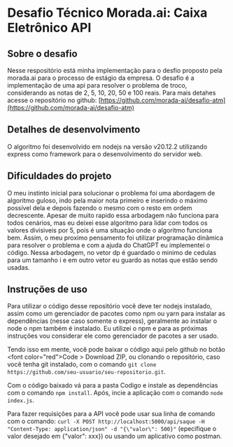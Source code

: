 # Desafio Técnico Morada.ai: Caixa Eletrônico API

## Sobre o desafio
Nesse respositório está minha implementação para o desfio proposto pela morada.ai para o processo de estágio da empresa. 
O desafio é a implementação de uma api para resolver o problema de troco, considerando as notas de 2, 5, 10, 20, 50 e 100 reais.
Para mais detahes acesse o repositório no github: [https://github.com/morada-ai/desafio-atm](https://github.com/morada-ai/desafio-atm) 

## Detalhes de desenvolvimento
O algoritmo foi desenvolvido em nodejs na versão v20.12.2 utilizando express como framework para o desenvolvimento do servidor web.

## Dificuldades do projeto
O meu instinto inicial para solucionar o problema foi uma abordagem de algoritmo guloso, indo pela maior nota primeiro e inserindo o máximo possível dela e depois fazendo o mesmo com o resto em ordem decrescente. Apesar de muito rapido essa arbodagem não funciona para todos cenários, mas eu deixei esse algoritmo para lidar com todos os valores divisiveis por 5, pois é uma situação onde o algoritmo funciona bem. Assim, o meu proximo pensamento foi utilizar programação dinâmica para resolver o problema e com a ajuda do ChatGPT eu implementei o código. Nessa arbodagem, no vetor dp é guardado o minimo de cedulas para um tamanho i e em outro vetor eu guardo as notas que estão sendo usadas.

## Instruções de uso
Para utilizar o código desse repositório você deve ter nodejs instalado, assim como um gerenciador de pacotes como npm ou yarn para instalar as dependências (nesse caso somente o express), geralmente ao instalar o node o npm também é instalado. Eu utilizei o npm e para as próximas instruções vou considerar ele como gerenciador de pacotes a ser usado.

Tendo isso em mente, você pode baixar o código aqui pelo github no botão <font color=\"red\">Code</font> > Download ZIP, ou clonando o repositório, caso você tenha git instalado, com o comando `git clone https://github.com/seu-usuario/seu-repositorio.git`.

Com o código baixado vá para a pasta Codigo e instale as dependências com o comando `npm install`. Após, incie a aplicação com o comando `node index.js`.

Para fazer requisições para a API você pode usar sua linha de comando com o comando: `curl -X POST http://localhost:5000/api/saque -H "Content-Type: application/json" -d "{\"valor\": 500}"` (epecifique o valor desejado em {\"valor\": xxx}) ou usando um aplicativo como postman.
